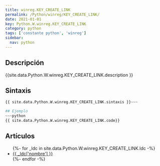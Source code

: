 ```yaml
---
title: winreg.KEY_CREATE_LINK
permalink: /Python/winreg/KEY_CREATE_LINK/
date: 2021-01-01
key: Python.W.winreg.KEY_CREATE_LINK
category: python
tags: ['constante python', 'winreg']
sidebar: 
  nav: python
---
```


## Descripción
{{site.data.Python.W.winreg.KEY_CREATE_LINK.description }}

## Sintaxis
~~~python
{{ site.data.Python.W.winreg.KEY_CREATE_LINK.sintaxis }}~~~

## Ejemplo
~~~python
{{ site.data.Python.W.winreg.KEY_CREATE_LINK.code}}
~~~

## Artículos
<ul>
{%- for _ldc in site.data.Python.W.winreg.KEY_CREATE_LINK.ldc -%}
   <li>
       <a href="{{_ldc['url'] }}">{{ _ldc['nombre'] }}</a>
   </li>
{%- endfor -%}
</ul>
